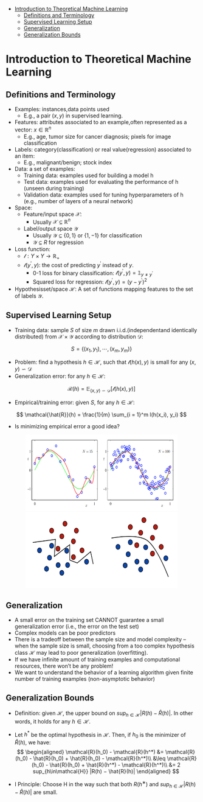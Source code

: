 - [Introduction to Theoretical Machine Learning](#introduction-to-theoretical-machine-learning)
  - [Definitions and Terminology](#definitions-and-terminology)
  - [Supervised Learning Setup](#supervised-learning-setup)
  - [Generalization](#generalization)
  - [Generalization Bounds](#generalization-bounds)

# Introduction to Theoretical Machine Learning
  
## Definitions and Terminology
- Examples: instances,data points used
  - E.g., a pair $(x, y)$ in supervised learning.
- Features: attributes associated to an example,often represented as a vector: $x\in \mathbb{R}^n$
  - E.g., age, tumor size for cancer diagnosis; pixels for image classification
- Labels: category(classification) or real value(regression) associated to an item:
  - E.g., malignant/benign; stock index
- Data: a set of examples:
  - Training data: examples used for building a model h
  - Test data: examples used for evaluating the performance of h (unseen during training)
  - Validation data: examples used for tuning hyperparameters of h (e.g., number of layers of a neural network)
- Space: 
  - Feature/input space $\mathcal{X}$:
    - Usually $\mathcal{X}\subseteq \mathbb{R}^n$
  - Label/output space $\mathcal{Y}$ 
    - Usually $\mathcal{Y}\subseteq \{0,1\}$ or $\{1,-1\}$ for classification
    - $\mathcal{Y}\subseteq R$ for regression
- Loss function:
  - $\mathcal{l}: Y \times Y \rightarrow \mathbb{R}_+$
  - $\mathcal{l}(y^\prime, y)$: the cost of predicting $y^{\prime}$ instead of $y$.
    - 0-1 loss for binary classification: $\mathcal{l}(y^\prime, y) = \mathbb{1}_{y\neq y^{\prime}}$
    - Squared loss for regression: $\mathcal{l}(y^\prime, y) = (y - y^{\prime})^2$
- Hypothesisset/space $\mathcal{H}$: A set of functions mapping features to the set of labels $\mathcal{Y}$.
  
## Supervised Learning Setup
- Training data: sample $S$ of size $m$ drawn i.i.d.(independentand identically distributed) from $\mathcal{X} \times \mathcal{Y}$ according to distribution $\mathcal{D}$:
  
$$
S = \{(x_1, y_1), \cdots, (x_m, y_m)\}
$$

- Problem: find a hypothesis $h\in \mathcal{H}$, such that $\mathcal{l}(h(x), y)$ is small for any $(x, y)\backsim\mathcal{D}$
- Generalization error: for any $h\in \mathcal{H}$:

$$
\mathcal{R}(h) = \mathbb{E}_{(x, y)\backsim \mathcal{D}}[ \mathcal{l}(h(x), y)]
$$
- Empirical/training error: given $S$, for any $h\in \mathcal{H}$:

$$
\mathcal{\hat{R}}(h) = \frac{1}{m} \sum_{i = 1}^m l(h(x_i), y_i)
$$
-  Is minimizing empirical error a good idea?
<div align=center>
    <img src ="1.png" width="400" height ="200"/>  
</div>

<div align=center>
    <img src ="2.png" width="400" height ="200"/>  
</div>

## Generalization

- A small error on the training set CANNOT guarantee a small
generalization error (i.e., the error on the test set)
- Complex models can be poor predictors
- There is a tradeoff between the sample size and model
complexity – when the sample size is small, choosing from a too complex hypothesis class $\mathcal{H}$ may lead to poor generalization
(overfitting).
- If we have infinite amount of training examples and
computational resources, there won’t be any problem!
- We want to understand the behavior of a learning algorithm
given finite number of training examples (non-asymptotic
behavior)

## Generalization Bounds
- Definition: given $\mathcal{H}$, the upper bound on $sup_{h\in\mathcal{H}} |R(h) − \hat{R}(h)|$.
In other words, it holds for any $h \in \mathcal{H}$.

- Let $h^*$ be the optimal hypothesis in $\mathcal{H}$. Then, if $h_0$ is the minimizer of $\hat{R}(h)$, we have:
$$
\begin{aligned}
\mathcal{R}(h_0) - \mathcal{R}(h^*) &= \mathcal{R}(h_0) - \hat{R}(h_0) + \hat{R}(h_0) - \mathcal{R}(h^*)\\
&\leq  \mathcal{R}(h_0) - \hat{R}(h_0) + \hat{R}(h^*) - \mathcal{R}(h^*)\\
&= 2 sup_{h\in\mathcal{H}} |R(h) − \hat{R}(h)|
\end{aligned}
$$
- I Principle: Choose H in the way such that both $R(h^∗)$ and
$sup_{h\in\mathcal{H}} |R(h) − \hat{R}(h)|$ are small.